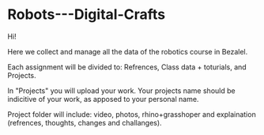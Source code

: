 # Robots---Digital-Crafts

Hi!

Here we collect and manage all the data of the robotics course in Bezalel.

Each assignment will be divided to: Refrences, Class data + toturials, and Projects.

In "Projects" you will upload your work. Your projects name should be indicitive of your work, as apposed to your personal name. 

Project folder will include: video, photos, rhino+grasshoper and explaination (refrences, thoughts, changes and challanges).

